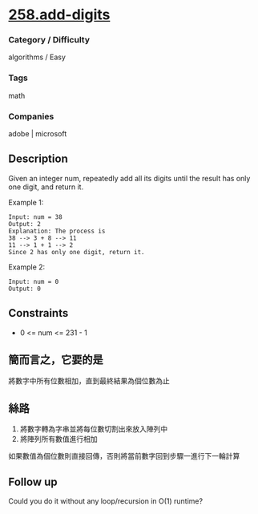 # [258.add-digits](https://leetcode.com/problems/add-digits/)

### Category / Difficulty
algorithms / Easy

### Tags
math
	 		
### Companies
adobe | microsoft

## Description
Given an integer num, repeatedly add all its digits until the result has only one digit, and return it.

 

Example 1:
```
Input: num = 38
Output: 2
Explanation: The process is
38 --> 3 + 8 --> 11
11 --> 1 + 1 --> 2 
Since 2 has only one digit, return it.
```

Example 2:
```
Input: num = 0
Output: 0
```

## Constraints
- 0 <= num <= 231 - 1

## 簡而言之，它要的是
將數字中所有位數相加，直到最終結果為個位數為止

## 絲路
1. 將數字轉為字串並將每位數切割出來放入陣列中
2. 將陣列所有數值進行相加

如果數值為個位數則直接回傳，否則將當前數字回到步驟一進行下一輪計算


## Follow up
Could you do it without any loop/recursion in O(1) runtime?

